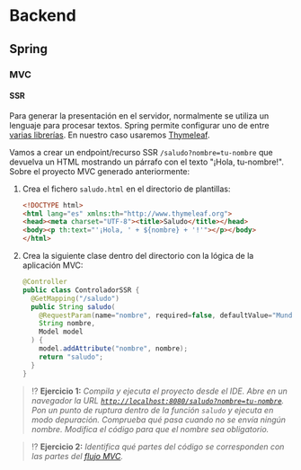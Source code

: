# Backend

## Spring

### MVC

#### SSR

Para generar la presentación en el servidor, normalmente se utiliza un lenguaje para procesar textos. Spring permite configurar uno de entre [varias librerías](https://docs.spring.io/spring-framework/docs/6.0.6/reference/html/web.html#mvc-view). En nuestro caso usaremos [Thymeleaf](https://www.thymeleaf.org/index.html).

Vamos a crear un endpoint/recurso SSR `/saludo?nombre=tu-nombre` que devuelva un HTML mostrando un párrafo con el texto "¡Hola, tu-nombre!". Sobre el proyecto MVC generado anteriormente:

1. Crea el fichero `saludo.html` en el directorio de plantillas:

    ```html
    <!DOCTYPE html>
    <html lang="es" xmlns:th="http://www.thymeleaf.org">
    <head><meta charset="UTF-8"><title>Saludo</title></head>
    <body><p th:text="'¡Hola, ' + ${nombre} + '!'"></p></body>
    </html>
    ```

1. Crea la siguiente clase dentro del directorio con la lógica de la aplicación MVC:

    ```java
    @Controller
    public class ControladorSSR {
      @GetMapping("/saludo")
      public String saludo(
        @RequestParam(name="nombre", required=false, defaultValue="Mundo") 
        String nombre, 
        Model model
      ) {
        model.addAttribute("nombre", nombre);
        return "saludo";
      }
    }
    ```

> ⁉️ **Ejercicio 1:** _Compila y ejecuta el proyecto desde el IDE. Abre en un navegador la URL [`http://localhost:8080/saludo?nombre=tu-nombre`](http://localhost:8080/saludo?nombre=tu-nombre). Pon un punto de ruptura dentro de la función `saludo` y ejecuta en modo depuración. Comprueba qué pasa cuando no se envía ningún nombre. Modifica el código para que el nombre sea obligatorio._

> ⁉️ **Ejercicio 2:** _Identifica qué partes del código se corresponden con las partes del [flujo MVC](mvc.html)._


